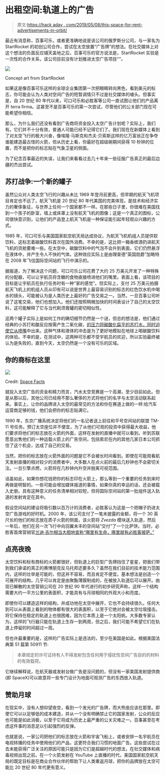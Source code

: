 # 出租空间:轨道上的广告

> 原文:[https://hack aday . com/2019/05/08/this-space-for-rent-advertisements-in-orbit/](https://hackaday.com/2019/05/08/this-space-for-rent-advertisements-in-orbit/)

最近有消息称，百事可乐，或者更准确地说是该公司的俄罗斯分公司，与一家名为 StartRocket 的初创公司合作，尝试在太空放置“广告牌”的想法。在社交媒体上对这个想法的负面反应铺天盖地之后，百事可乐的官方说法是，StartRocket 实验是一次性的合作关系，该公司目前没有计划推进太空广告项目“*”。*

[![](../Images/49c98ad1e7e99d8902c220e163ba50ee.png)](https://hackaday.com/wp-content/uploads/2019/04/spaceads_promo.jpg)

Concept art from StartRocket

如果这是像百事可乐这样的全球企业集团第一次把眼睛转向黑色，看到美元的标志，你可能会认为人类对空间广告的短暂调情只不过是社交媒体的噱头。但事实是，自 20 世纪 80 年代以来，可口可乐和必胜客等公司一直试图让他们的产品离开 terra firma。这甚至不是百事可乐的第一次尝试，尽管他们的公关部门现在可能希望你相信。

那么，为什么我们还没有看到广告商将资金投入太空广告计划呢？实际上，我们有。它们并不十分有效，普通人可能已经不记得它们了。我们现在在新媒体上看到了对太空飞行的极大兴奋，像埃隆·马斯克和杰夫·贝索斯这样的亿万富翁正在争夺谁能建造最古怪的火箭，但从历史上看，你最好在超级碗期间获得 10 秒钟的位置，而不是把你的标志贴在气象卫星的侧面。

为了纪念百事最近的失误，让我们来看看过去几十年来一些征服广告真正的最后边疆的杰出尝试。

## 苏打战争:一个新的罐子

虽然公众对人类太空飞行的兴趣从未比 1969 年登月前更高，但早期的航天飞机项目肯定也不远了。航天飞机是 20 世纪 80 年代美国的完美体现，是技术和经济实力的奢侈象征，与世界上任何一个国家都不一样。在那些日子里，你很难在美国找到一个孩子的卧室，墙上或床罩上没有航天飞机的图像；这是一个真正的图标，公司很快意识到，让他们的产品登上航天飞机是一种保证能引起年轻观众兴趣的方式。

1985 年，可口可乐与美国国家航空航天局达成协议，为航天飞机机组人员提供软饮料，这标志着碳酸饮料首次在国外消费。不幸的是，这比把一箱香槟酒扔进航天飞机的货舱要难一些。在太空中，碳酸饮料中的气泡不会升到表面，它们仍然悬浮在液体中，并产生令人不快的气体。这种效应实际上是由理查德“英国勋爵”加略特在 2008 年飞往国际空间站的飞行中演示的。

据报道，为了解决这个问题，可口可乐公司花费了大约 25 万美元开发了一种特殊的分配器，可以让宇航员将含糖的食物直接喷进他们的嘴里。表面上看，该项目的目标是让宇航员在执行任务时有一种“家的感觉”。但实际上，支付 25 万美元拍摄航天飞机上的机组人员从印有可以说是世界上最容易识别的标志的红色饮水机中喝水的镜头，可能被认为是人类历史上最好的广告交易之一。当然，一旦百事公司听说了这笔交易，他们也想加入。他们还按照稍微加快的时间表设计了自己的太空饮料，这可能解释了它与当代剃须膏罐的密切相似性。

这两个罐子实际上是如何工作的确切细节仍然是一个谜，但总的想法是，他们通过经典的小苏打和酸反应按需产生二氧化碳，[的压力将碳酸化扁平的苏打水，同时迫使它从喷嘴](https://hackaday.com/2012/07/27/force-carbonating-root-beer-with-dry-ice/)中出来。这种气体和液体的冲击是为了更好地模拟在地球上喝碳酸饮料的体验。不幸的是，在测试中，这两种可乐都不受宇航员的欢迎，所以实验最终被认为是失败的，直到今天，太空仍然是一个没有可乐的区域。

## 你的商标在这里

[![](../Images/c4e57198114fb5dcd1df9d472d61daa6.png)](https://hackaday.com/wp-content/uploads/2019/04/spaceads_soyuz-1.jpg)

Credit: [Space Facts](http://www.spacefacts.de/mission/english/soyuz-tm11.htm)

就投入太空广告的资金和精力而言，汽水太空竞赛是一个高潮，至少目前如此。但是从那以后，其他公司已经用不那么奢侈的方式将他们的名字与太空活动联系起来。事实上，让你的品牌进入太空的最常见的方法和你在赛道上做的一样:给汽车运营商足够的钱，他们会把你的标志贴满它。

1990 年，东京广播系统决定将他们的一名记者送上前往和平号空间站的联盟 TM-11 号任务。预订太空座位并不便宜，为了从他们可观的投资中获得最大收益，他们要求将他们的标志放在火箭的外面，这样在发射的直播中就可以看到。听到苏联愿意出售他们的一种运载火箭上的广告空间，包括索尼在内的其他几家日本公司抓住了这个机会，达成了自己的交易。

当然，把你的标志放在火箭外面的问题是它不会被长时间看到。即使在可能观看航天发射直播的相对较少的消费者中，大多数人在点火前的最后几秒钟也不会密切关注。一旦引擎点燃，火箭将在几秒钟内升空并脱离可视范围。

话虽如此，如果你想花钱把你的标志印在火箭上，那么等到一个重要的任务到来时再做是明智的。一些可能会增加媒体报道的事情，如果你真的幸运的话，还会被载入史册。具有这种意义的任务清单相对较短，但将国际空间站的第一批组件送入轨道的发射肯定在其中。

假设空间站的建设将吸引数以百万计的消费者，必胜客认为这是一个把帽子扔进太空广告游戏的好时机。2000 年，该公司支付了一笔未披露的金额，将一个 30 英尺长的他们的标志放在质子火箭的侧面，该火箭将 *Zvezda* 模块送入轨道，然后一年后，他们在另一次飞行中向羽翼未丰的空间站“交付”了一个比萨饼。当时，必胜客首席营销官[兰迪·吉尔相当大胆地宣称“哪里有生命，哪里就有必胜客披萨。”](https://web.archive.org/web/20060410081219/http://www.space.com/news/spacestation/space_pizza_010522.html)

## 点亮夜晚

太空饮料和标有商标的火箭都很好，但轨道上的巨型广告牌挡住了星星，把我们带到我们承诺的真正的赛博朋克反乌托邦还要多久？虽然在我们目前的技术能力范围内，这样的壮举是可能的，但这并不容易，而且肯定不便宜。基本想法是创造一个可展开的结构，几乎可以肯定是由聚酯薄膜制成的，在被放入轨道后可以展开。由现已解散的太空营销公司在 20 世纪 90 年代进行的初步研究声称，这样一个结构需要大约一平方公里的表面积，才能具有与月球相同的外观大小和亮度。

即使你可以建造这样的结构，并成功地在太空中展开，它也不会持续很久。任何大到可以从表面上看到的物体都有很大的表面积，以至于它绝对会被太空垃圾撞击。将它保持在稳定的轨道上也很困难，因为它本质上是一个太阳帆。大多数专家认为，这样的飞行器只能在轨道上生存一到两周，但之后，我们可能不希望它们在轨道上停留的时间超过一周。

但也许最重要的是，这样的广告实际上是违法的，至少在美国是如此。根据美国法典第 51 篇第 50911 节:

> 本章规定的许可证持有人不得发射包含任何用于侵扰性空间广告目的的材料的有效载荷。

它继续解释说，在航天器或发射台做广告是没问题的，但没有一家美国发射提供商(即 SpaceX)可以故意将一些专门设计为地面可观测广告的东西放入轨道。

## 赞助月球

在现实中，没有人想仰望夜空，看到一个发光的广告牌，而大熊座应该在那里。即使它可以以足够低的成本建造，并从一个没有明确禁止它的国家发射，公众的反应也可能是如此消极，以至于它将成为历史上最严重的公关灾难之一。百事甚至在考虑这件事的消息足以引起强烈的反弹。

也就是说，一家公司把他们的标志放在火箭和宇宙飞船上，或者安排一名宇航员在电视转播的任务中使用他们的产品，这更符合我们习惯的地面广告。这些尝试在过去未能获得广泛关注的原因可能只是因为它们是超越时代的想法，在社交媒体和病毒视频出现之前。在一个火箭发射在 YouTube 上直播的时代，美国国家航空航天局的既定目标是在商业合作伙伴的帮助下让人类重返月球，把你的品牌放在太空可能比 20 世纪 80 年代更有意义。